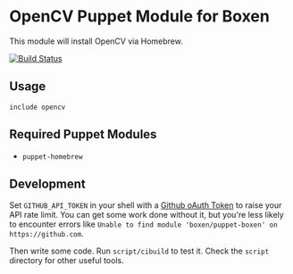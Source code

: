 # OpenCV Puppet Module for Boxen

This module will install OpenCV via Homebrew.

[![Build Status](https://travis-ci.org/gaahrdner/puppet-.png?branch=master)](https://travis-ci.org/gaahrdner/puppet-template)

## Usage

```puppet
include opencv
```

## Required Puppet Modules

* `puppet-homebrew`

## Development

Set `GITHUB_API_TOKEN` in your shell with a [Github oAuth Token](https://help.github.com/articles/creating-an-oauth-token-for-command-line-use) to raise your API rate limit. You can get some work done without it, but you're less likely to encounter errors like `Unable to find module 'boxen/puppet-boxen' on https://github.com`.

Then write some code. Run `script/cibuild` to test it. Check the `script`
directory for other useful tools.

